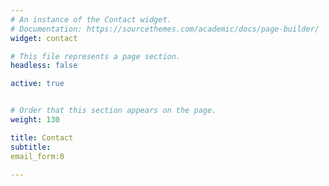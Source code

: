 ```yaml
---
# An instance of the Contact widget.
# Documentation: https://sourcethemes.com/academic/docs/page-builder/
widget: contact

# This file represents a page section.
headless: false

active: true


# Order that this section appears on the page.
weight: 130

title: Contact
subtitle:
email_form:0

---
```

